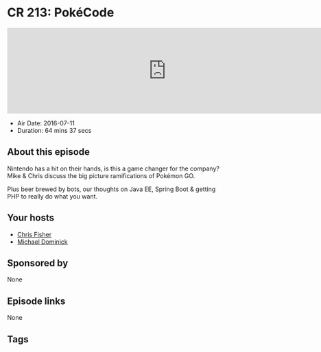 # CR 213: PokéCode

<iframe src="https://player.fireside.fm/v2/MLf2ZzhC+dG_u6_lf?theme=dark" width="740" height="200" frameborder="0" scrolling="no"></iframe>

* Air Date: 2016-07-11
* Duration: 64 mins 37 secs

## About this episode

Nintendo has a hit on their hands, is this a game changer for the company? Mike & Chris discuss the big picture ramifications of Pokémon GO.

Plus beer brewed by bots, our thoughts on Java EE, Spring Boot & getting PHP to really do what you want.

## Your hosts
* [Chris Fisher](https://coder.show/hosts/chrislas)
* [Michael Dominick](https://coder.show/hosts/michael)

## Sponsored by

None



## Episode links

None



## Tags

